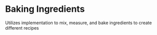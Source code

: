 # Baking Ingredients
Utilizes implementation to mix, measure, and bake ingredients to create different recipes
